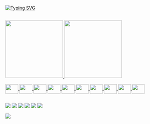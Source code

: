 [![Typing SVG](https://readme-typing-svg.herokuapp.com/?color=ff91a4&size=35&center=true&vCenter=true&width=1000&lines=Olá,+Meu+nome+é+Gabriel+Vinícius!+:%29)](https://git.io/typing-svg)
<br><br>
<div>
  <a href="https://github.com/GabrielLaacerda">
  <img height="180cm" src="https://github-readme-stats2-9gpx-gabriellaacerda.vercel.app/api?username=GabrielLaacerda&show_icons=true&count_private=true&theme=onedark" />
    
  <img height="180cm" src="https://github-readme-stats2-9gpx-gabriellaacerda.vercel.app/api/top-langs/?username=GabrielLaacerda&layout=compact&theme=onedark&hide=SCSS&langs_count=7" />
<div>
  
<div style="display: inline_block"><br>
   <img align="center" height="30" width="40" src="https://cdn.jsdelivr.net/gh/devicons/devicon/icons/bash/bash-plain.svg" />    
   <img align="center" height="30" width="40" src="https://cdn.jsdelivr.net/gh/devicons/devicon/icons/linux/linux-original.svg" />    
   <img align="center" height="30" width="40" src="https://cdn.jsdelivr.net/gh/devicons/devicon/icons/python/python-original.svg" />      
   <img align="center" height="30" width="40"  src="https://cdn.jsdelivr.net/gh/devicons/devicon/icons/mysql/mysql-original.svg" />     
   <img align="center" height="30" width="40" src="https://cdn.jsdelivr.net/gh/devicons/devicon/icons/c/c-original.svg" />        
   <img align="center" height="30" width="40" src="https://cdn.jsdelivr.net/gh/devicons/devicon/icons/javascript/javascript-original.svg" />
   <img align="center" height="30" width="40" src="https://cdn.jsdelivr.net/gh/devicons/devicon/icons/php/php-original.svg" />
   <img align="center" height="30" width="40" src="https://cdn.jsdelivr.net/gh/devicons/devicon/icons/git/git-original.svg" />
   <img align="center" height="30" width="40" src="https://cdn.jsdelivr.net/gh/devicons/devicon/icons/java/java-original.svg" />
          
   <img align="center" height="30" width="40" src="https://media3.giphy.com/media/bGgsc5mWoryfgKBx1u/giphy.gif?cid=790b761160e0aeb940dcb02adae1f105f66d3ccf5d78064b&rid=giphy.gif&ct=g" /> 
<div>
  
 ##
  
<div>
  <a href="https://www.linkedin.com/in/gabriel-vinicius-lacerda/" target="_blank"><img src="https://img.shields.io/badge/LinkedIn-0077B5?style=for-the-badge&logo=linkedin&logoColor=white" target="_blank"></a>
  <a href="https://github.com/GabrielLaacerda" target="_blank"><img src="https://img.shields.io/badge/GitHub-100000?style=for-the-badge&logo=github&logoColor=white" target="_blank"></a>
  <a href="https://www.instagram.com/gabrieel_lacerda/" target="_blank"><img src="https://img.shields.io/badge/Instagram-E4405F?style=for-the-badge&logo=instagram&logoColor=white" target="_blank"></a>
  <a href="mailto:gabrielvrlacerda@gmail.com" target="_blank"><img src="https://img.shields.io/badge/Gmail-D14836?style=for-the-badge&logo=gmail&logoColor=white" target="_blank"></a>
  <a href="https://medium.com/@gabriel_lacerda" target="_blank"><img src="https://img.shields.io/badge/Medium-12100E?style=for-the-badge&logo=medium&logoColor=white" target="_blank"></a>
  <a href="" target="_blank"><img src="https://img.shields.io/badge/Discord-7289DA?style=for-the-badge&logo=discord&logoColor=white" target="_blank"></a>

</div>

![](https://raw.githubusercontent.com/GabrielLaacerda/GabrielLaacerda/output/github-contribution-grid-snake.svg)
